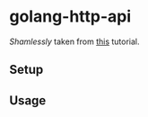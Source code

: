 # golang-http-api

*Shamlessly* taken from [this](https://go.dev/doc/tutorial/web-service-gin) tutorial.

## Setup

## Usage
